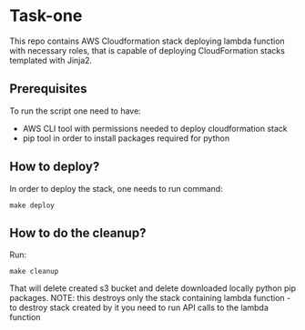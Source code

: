 # Task-one

This repo contains AWS Cloudformation stack deploying lambda function with necessary roles, that is capable of deploying CloudFormation stacks templated with Jinja2.

## Prerequisites
To run the script one need to have:
 - AWS CLI tool with permissions needed to deploy cloudformation stack
 - pip tool in order to install packages required for python

## How to deploy?
In order to deploy the stack, one needs to run command:
```
make deploy
```

## How to do the cleanup?
Run:
```
make cleanup
```
That will delete created s3 bucket and delete downloaded locally python pip packages. NOTE: this destroys only the stack containing lambda function - to destroy stack created by it you need to run API calls to the lambda function